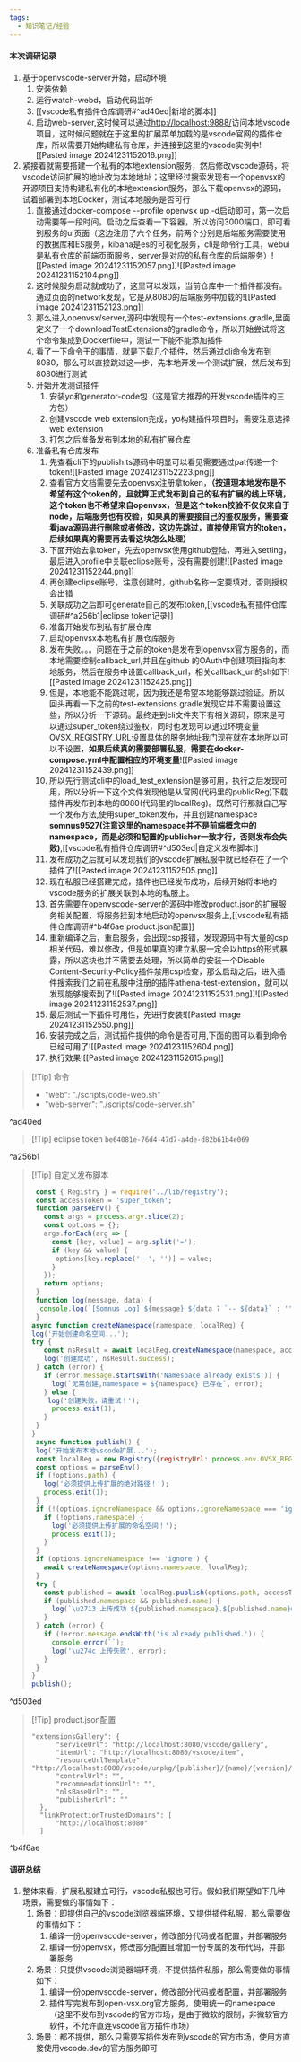 ```yaml
---
tags:
  - 知识笔记/经验
---
```

#### 本次调研记录
1. 基于openvscode-server开始，启动环境
	1. 安装依赖
	2. 运行watch-webd，启动代码监听
	3. [[vscode私有插件仓库调研#^ad40ed|新增的脚本]]
	4. 启动web-server,这时候可以通过[http://localhost:9888/](http://localhost:9888/)访问本地vscode项目，这时候问题就在于这里的扩展菜单加载的是vscode官网的插件仓库，所以需要开始构建私有仓库，并连接到这里的vscode实例中![[Pasted image 20241231152016.png]]
2. 紧接着就需要搭建一个私有的本地extension服务，然后修改vscode源码，将vscode访问扩展的地址改为本地地址；这里经过搜索发现有一个openvsx的开源项目支持构建私有化的本地extension服务，那么下载openvsx的源码，试着部署到本地Docker，测试本地服务是否可行
	1. 直接通过docker-compose --profile openvsx up -d启动即可，第一次启动需要等一段时间。启动之后查看一下容器，所以访问3000端口，即可看到服务的ui页面（这边注册了六个任务，前两个分别是后端服务需要使用的数据库和ES服务，kibana是es的可视化服务，cli是命令行工具，webui是私有仓库的前端页面服务，server是对应的私有仓库的后端服务）![[Pasted image 20241231152057.png]]![[Pasted image 20241231152104.png]]
	2. 这时候服务启动就成功了，这里可以发现，当前仓库中一个插件都没有。通过页面的network发现，它是从8080的后端服务中加载的![[Pasted image 20241231152123.png]]
	3. 那么进入openvsx/server,源码中发现有一个test-extensions.gradle,里面定义了一个downloadTestExtensions的gradle命令，所以开始尝试将这个命令集成到Dockerfile中，测试一下能不能添加插件
	4. 看了一下命令干的事情，就是下载几个插件，然后通过cli命令发布到8080，那么可以直接跳过这一步，先本地开发一个测试扩展，然后发布到8080进行测试
	5. 开始开发测试插件
		1. 安装yo和generator-code包（这是官方推荐的开发vscode插件的三方包）
		2. 创建vscode web extension完成，yo构建插件项目时，需要注意选择web extension
		3. 打包之后准备发布到本地的私有扩展仓库
	6. 准备私有仓库发布
		1. 先查看cli下的publish.ts源码中明显可以看见需要通过pat传递一个token![[Pasted image 20241231152223.png]]
		2. 查看官方文档需要先去openvsx注册拿token，**（按道理本地发布是不希望有这个token的，且就算正式发布到自己的私有扩展的线上环境，这个token也不希望来自openvsx，但是这个token校验不仅仅来自于node，后端服务也有校验，如果真的需要接自己的鉴权服务，需要查看java源码进行删除或者修改，这边先跳过，直接使用官方的token，后续如果真的需要再去看这块怎么处理）**
		3. 下面开始去拿token，先去openvsx使用github登陆，再进入setting，最后进入profile中关联eclipse账号，没有需要创建![[Pasted image 20241231152244.png]]
		4. 再创建eclipse账号，注意创建时，github名称一定要填对，否则授权会出错
		5. 关联成功之后即可generate自己的发布token,[[vscode私有插件仓库调研#^a256b1|eclipse token记录]]
		6. 准备开始发布到私有扩展仓库
		7. 启动openvsx本地私有扩展仓库服务
		8. 发布失败。。。问题在于之前的token是发布到openvsx官方服务的，而本地需要控制callback_url,并且在github 的OAuth中创建项目指向本地服务，然后在服务中设置callback_url，相关callback_url的sh如下![[Pasted image 20241231152425.png]]
		9. 但是，本地能不能跳过呢，因为我还是希望本地能够跳过验证。所以回头再看一下之前的test-extensions.gradle发现它并不需要设置这些，所以分析一下源码。最终走到cli文件夹下有相关源码，原来是可以通过super_token绕过鉴权，同时也发现可以通过环境变量OVSX_REGISTRY_URL设置具体的服务地址我门现在就在本地所以可以不设置，**如果后续真的需要部署私服，需要在docker-compose.yml中配置相应的环境变量**![[Pasted image 20241231152439.png]]
		10. 所以先行测试cli中的load_test_extension是够可用，执行之后发现可用，所以分析一下这个文件发现他是从官网(代码里的publicReg)下载插件再发布到本地的8080(代码里的localReg)。既然可行那就自己写一个发布方法,使用super_token发布，并且创建namespace **somnus9527(注意这里的namespace并不是前端概念中的namespace，而是必须和配置的publisher一致才行，否则发布会失败)**,[[vscode私有插件仓库调研#^d503ed|自定义发布脚本]]
		11. 发布成功之后就可以发现我们的vscode扩展私服中就已经存在了一个插件了![[Pasted image 20241231152505.png]]
		12. 现在私服已经搭建完成，插件也已经发布成功，后续开始将本地的vscode服务的扩展关联到本地的私服上。
		13. 首先需要在openvscode-server的源码中修改product.json的扩展服务相关配置，将服务挂到本地启动的openvsx服务上,[[vscode私有插件仓库调研#^b4f6ae|product.json配置]]
		14. 重新编译之后，重启服务，会出现csp报错，发现源码中有大量的csp相关代码，难以修改，但是如果真的建立私服一定会以https的形式暴露，所以这块也并不需要去处理，所以简单的安装一个Disable Content-Security-Policy插件禁用csp检查，那么启动之后，进入插件搜索我们之前在私服中注册的插件athena-test-extension，就可以发现能够搜索到了![[Pasted image 20241231152531.png]]![[Pasted image 20241231152537.png]]
		15. 最后测试一下插件可用性，先进行安装![[Pasted image 20241231152550.png]]
		16. 安装完成之后，测试插件提供的命令是否可用,下面的图可以看到命令已经可用了![[Pasted image 20241231152604.png]]
		17. 执行效果![[Pasted image 20241231152615.png]]


>[!Tip] 命令
>- "web": "./scripts/code-web.sh"
>- "web-server": "./scripts/code-server.sh"

^ad40ed

>[!Tip] eclipse token
>`be64081e-76d4-47d7-a4de-d82b61b4e069`

^a256b1

>[!Tip] 自定义发布脚本
>```javascript
>  const { Registry } = require('../lib/registry');
>  const accessToken = 'super_token';
>  function parseEnv() {
> 	 const args = process.argv.slice(2);
> 	 const options = {};
> 	 args.forEach(arg => {
> 	   const [key, value] = arg.split('=');
> 	   if (key && value) {
> 	    options[key.replace('--', '')] = value;
> 	   }
> 	 });
> 	 return options;
>  }
>  function log(message, data) {
> 	console.log(`[Somnus Log] ${message} ${data ? `-- ${data}` : ''}`);
>  }
> async function createNamespace(namespace, localReg) {
> log('开始创建命名空间...');
> try {
>    const nsResult = await localReg.createNamespace(namespace, accessToken);
>    log('创建成功', nsResult.success);
>  } catch (error) {
>    if (error.message.startsWith('Namespace already exists')) {
>      log(`无需创建,namespace = ${namespace} 已存在`, error);
>    } else {
>     log('创建失败，请重试！');
>      process.exit(1);
>    }
>  }
>}
>  async function publish() {
>  log('开始发布本地vscode扩展...');
>  const localReg = new Registry({registryUrl: process.env.OVSX_REGISTRY_URL ?? 'http://localhost:8080'});
>  const options = parseEnv();
>  if (!options.path) {
>    log('必须提供上传扩展的绝对路径！');
>    process.exit(1);
>  }
>  if (!(options.ignoreNamespace && options.ignoreNamespace === 'ignore')) {
>    if (!options.namespace) {
>      log('必须提供上传扩展的命名空间！');
>      process.exit(1);
>    }
>  }
>  if (options.ignoreNamespace !== 'ignore') {
>    await createNamespace(options.namespace, localReg);
>  }
>  try {
>    const published = await localReg.publish(options.path, accessToken);
>    if (published.namespace && published.name) {
>      log(`\u2713 上传成功 ${published.namespace}.${published.name}@${published.version}`);
>    }
>  } catch (error) {
>    if (!error.message.endsWith('is already published.')) {
>      console.error(``);
>      log('\u274c 上传失败', error);
>    }
>  }
> }
> publish();
>```

^d503ed
>[!Tip] product.json配置
>```
>"extensionsGallery": {
>		"serviceUrl": "http://localhost:8080/vscode/gallery",
>		"itemUrl": "http://localhost:8080/vscode/item",
>		"resourceUrlTemplate": "http://localhost:8080/vscode/unpkg/{publisher}/{name}/{version}/{path}",
>		"controlUrl": "",
>		"recommendationsUrl": "",
>		"nlsBaseUrl": "",
>		"publisherUrl": ""
>	},
>	"linkProtectionTrustedDomains": [
>		"http://localhost:8080"
>	]
>```

^b4f6ae

#### 调研总结
1. 整体来看，扩展私服建立可行，vscode私服也可行。假如我们期望如下几种场景，需要做的事情如下：
	1. 场景：即提供自己的vscode浏览器端环境，又提供插件私服，那么需要做的事情如下：
		1. 编译一份openvscode-server，修改部分代码或者配置，并部署服务
		2. 编译一份openvsx，修改部分配置且增加一份专属的发布代码，并部署服务
	2. 场景：只提供vscode浏览器端环境，不提供插件私服，那么需要做的事情如下：
		1. 编译一份openvscode-server，修改部分代码或者配置，并部署服务
		2. 插件写完发布到open-vsx.org官方服务，使用统一的namespace （这里不发布到vscode的官方市场，是由于微软的限制，非微软官方软件，不允许直连vscode官方插件市场）
	3. 场景：都不提供，那么只需要写插件发布到vscode的官方市场，使用方直接使用vscode.dev的官方服务即可